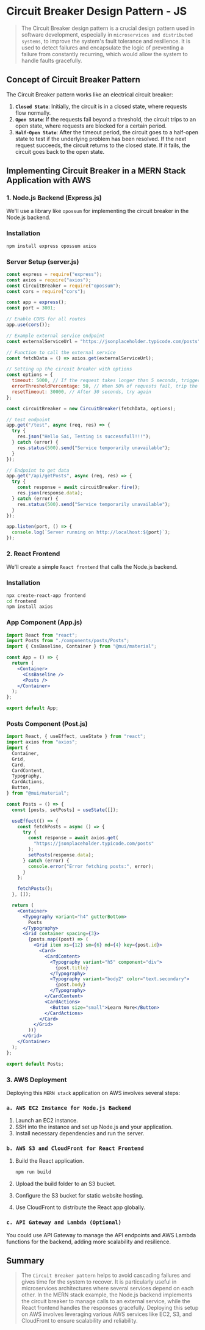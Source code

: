 # Circuit Breaker Design Pattern - JS

> The Circuit Breaker design pattern is a crucial design pattern used in software development, especially in `microservices and distributed systems`, to improve the system's fault tolerance and resilience. It is used to detect failures and encapsulate the logic of preventing a failure from constantly recurring, which would allow the system to handle faults gracefully.

## Concept of Circuit Breaker Pattern

The Circuit Breaker pattern works like an electrical circuit breaker:

1. **`Closed State`**: Initially, the circuit is in a closed state, where requests flow normally.
2. **`Open State`**: If the requests fail beyond a threshold, the circuit trips to an open state, where requests are blocked for a certain period.
3. **`Half-Open State`**: After the timeout period, the circuit goes to a half-open state to test if the underlying problem has been resolved. If the next request succeeds, the circuit returns to the closed state. If it fails, the circuit goes back to the open state.

## Implementing Circuit Breaker in a MERN Stack Application with AWS

### 1. Node.js Backend (Express.js)

We'll use a library like `opossum` for implementing the circuit breaker in the Node.js backend.

### Installation

```bash
npm install express opossum axios
```

### Server Setup (server.js)

```jsx
const express = require("express");
const axios = require("axios");
const CircuitBreaker = require("opossum");
const cors = require("cors");

const app = express();
const port = 3001;

// Enable CORS for all routes
app.use(cors());

// Example external service endpoint
const externalServiceUrl = "https://jsonplaceholder.typicode.com/posts";

// Function to call the external service
const fetchData = () => axios.get(externalServiceUrl);

// Setting up the circuit breaker with options
const options = {
  timeout: 5000, // If the request takes longer than 5 seconds, trigger a failure
  errorThresholdPercentage: 50, // When 50% of requests fail, trip the circuit
  resetTimeout: 30000, // After 30 seconds, try again
};

const circuitBreaker = new CircuitBreaker(fetchData, options);

// test endpoint
app.get("/test", async (req, res) => {
  try {
    res.json("Hello Sai, Testing is successfull!!!");
  } catch (error) {
    res.status(500).send("Service temporarily unavailable");
  }
});

// Endpoint to get data
app.get("/api/getPosts", async (req, res) => {
  try {
    const response = await circuitBreaker.fire();
    res.json(response.data);
  } catch (error) {
    res.status(500).send("Service temporarily unavailable");
  }
});

app.listen(port, () => {
  console.log(`Server running on http://localhost:${port}`);
});
```

### 2. React Frontend

We'll create a simple `React frontend` that calls the Node.js backend.

### Installation

```bash
npx create-react-app frontend
cd frontend
npm install axios
```

### App Component (App.js)

```jsx
import React from "react";
import Posts from "./components/posts/Posts";
import { CssBaseline, Container } from "@mui/material";

const App = () => {
  return (
    <Container>
      <CssBaseline />
      <Posts />
    </Container>
  );
};

export default App;
```

### Posts Component (Post.js)

```jsx
import React, { useEffect, useState } from "react";
import axios from "axios";
import {
  Container,
  Grid,
  Card,
  CardContent,
  Typography,
  CardActions,
  Button,
} from "@mui/material";

const Posts = () => {
  const [posts, setPosts] = useState([]);

  useEffect(() => {
    const fetchPosts = async () => {
      try {
        const response = await axios.get(
          "https://jsonplaceholder.typicode.com/posts"
        );
        setPosts(response.data);
      } catch (error) {
        console.error("Error fetching posts:", error);
      }
    };

    fetchPosts();
  }, []);

  return (
    <Container>
      <Typography variant="h4" gutterBottom>
        Posts
      </Typography>
      <Grid container spacing={3}>
        {posts.map((post) => (
          <Grid item xs={12} sm={6} md={4} key={post.id}>
            <Card>
              <CardContent>
                <Typography variant="h5" component="div">
                  {post.title}
                </Typography>
                <Typography variant="body2" color="text.secondary">
                  {post.body}
                </Typography>
              </CardContent>
              <CardActions>
                <Button size="small">Learn More</Button>
              </CardActions>
            </Card>
          </Grid>
        ))}
      </Grid>
    </Container>
  );
};

export default Posts;
```

### 3. AWS Deployment

Deploying this `MERN stack` application on AWS involves several steps:

### `a. AWS EC2 Instance for Node.js Backend`

1. Launch an EC2 instance.
2. SSH into the instance and set up Node.js and your application.
3. Install necessary dependencies and run the server.

### `b. AWS S3 and CloudFront for React Frontend`

1. Build the React application.

   ```bash
   npm run build
   ```

2. Upload the build folder to an S3 bucket.
3. Configure the S3 bucket for static website hosting.
4. Use CloudFront to distribute the React app globally.

### `c. API Gateway and Lambda (Optional)`

You could use API Gateway to manage the API endpoints and AWS Lambda functions for the backend, adding more scalability and resilience.

## Summary

> The `Circuit Breaker pattern` helps to avoid cascading failures and gives time for the system to recover. It is particularly useful in microservices architectures where several services depend on each other. In the MERN stack example, the Node.js backend implements the circuit breaker to manage calls to an external service, while the React frontend handles the responses gracefully. Deploying this setup on AWS involves leveraging various AWS services like EC2, S3, and CloudFront to ensure scalability and reliability.
